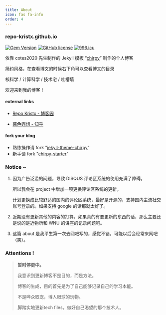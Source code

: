 ```yaml
---
title: About
icon: fas fa-info
order: 4
---
```


### repo-kristx.github.io

[![Gem Version](https://img.shields.io/gem/v/jekyll-theme-chirpy?color=brightgreen)](https://rubygems.org/gems/jekyll-theme-chirpy)
[![GitHub license](https://img.shields.io/github/license/cotes2020/jekyll-theme-chirpy.svg)](https://github.com/cotes2020/jekyll-theme-chirpy/blob/master/LICENSE)
[![996.icu](https://img.shields.io/badge/link-996.icu-red.svg)](https://996.icu)

依靠 cotes2020 先生制作的 Jekyll 模板 “[chirpy](https://github.com/cotes2020/jekyll-theme-chirpy)” 制作的个人博客

简约风格，在查看博文的时候右下角可以查看博文的目录

核科学 / 计算科学 / 技术宅 / 吐槽墙

欢迎来到我的博客！



#### external links

+ [Repo Kristx - 博客园](https://www.cnblogs.com/repo-kristx/)

+ [暮色遐想 - 知乎](https://www.zhihu.com/people/mu-se-xia-xiang)

#### fork your blog

+ 熟练操作请 fork "[jekyll-theme-chirpy](https://github.com/cotes2020/jekyll-theme-chirpy.git)"
+ 新手请 fork "[chirpy-starter](https://github.com/cotes2020/chirpy-starter.git)"



### Notice ~

1. 因为广告泛滥的问题，导致 DISQUS 评论区系统的使用充满了障碍。

   所以我会在 project 中增加一项更换评论区系统的更新。

   计划更换成比较舒适的国内的评论区系统，最好是开源的，支持国内主流社交账号登录的。如果支持 google 的话那就太好了。

2. 近期没有更新其他的内容的打算，如果真的有要更新的东西的话，那么主要还是说的是近物所和 WNU 的讲座的记录问题吧。

3. 这篇 about 是我平生第一次去网吧写的，感觉不错，可能以后会经常来网吧（笑）。



### Attentions !

>**暂时停更中。**
>
>我意识到更新博客不是目的，而是方法。
>
>博客的生成，目的首先是为了自己能够记录自己的学习本能。
>
>不是哗众取宠，博人眼球的玩物。
>
>脚踏实地更新tech files，做好自己渴望的那个技术人。
